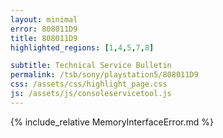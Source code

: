 ```yaml
---
layout: minimal
error: 808011D9
title: 808011D9
highlighted_regions: [1,4,5,7,8]

subtitle: Technical Service Bulletin
permalink: /tsb/sony/playstation5/808011D9
css: /assets/css/highlight_page.css
js: /assets/js/consoleservicetool.js
---
```


{% include_relative MemoryInterfaceError.md %}
